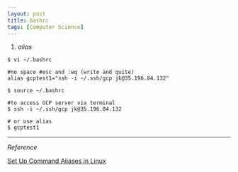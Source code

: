 ```yaml
---
layout: post
title: bashrc
tags: [Computer Science]
---
```


1. *alias*

```
$ vi ~/.bashrc

#no space #esc and :wq (write and quite)
alias gcptest1="ssh -i ~/.ssh/gcp jk@35.196.84.132"

$ source ~/.bashrc

#to access GCP server via terminal
$ ssh -i ~/.ssh/gcp jk@35.196.84.132

# or use alias
$ gcptest1

```

***

*Reference*

[Set Up Command Aliases in Linux](http://www.hostingadvice.com/how-to/set-command-aliases-linuxubuntudebian/)
